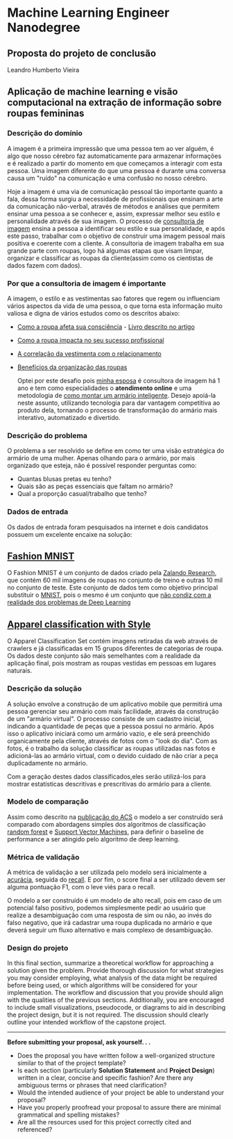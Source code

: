 # Machine Learning Engineer Nanodegree
## Proposta do projeto de conclusão
Leandro Humberto Vieira

## Aplicação de machine learning e visão computacional na extração de informação sobre roupas femininas

### Descrição do domínio

  A imagem é a primeira impressão que uma pessoa tem ao ver alguém, é algo que nosso cérebro faz automaticamente para armazenar informações e é realizado a partir do momento em que começamos a interagir com esta pessoa. Uma imagem diferente do que uma pessoa é durante uma conversa causa um "ruído" na comunicação e uma confusão no nosso cérebro.
 
  Hoje a imagem é uma via de comunicação pessoal tão importante quanto a fala, dessa forma surgiu a necessidade de profissionais que ensinam a arte da comunicação não-verbal, através de métodos e análises que permitem ensinar uma pessoa a se conhecer e, assim, expressar melhor seu estilo e personalidade através de sua imagem. O processo de [consultoria de imagem](https://en.wikipedia.org/wiki/Image_consulting) ensina a pessoa a identificar seu estilo e sua personalidade, e após este passo, trabalhar com o objetivo de construir uma imagem pessoal mais positiva e coerente com a cliente.
  A consultoria de imagem trabalha em sua grande parte com roupas, logo há algumas etapas que visam limpar, organizar e classificar as roupas da cliente(assim como os cientistas de dados fazem com dados).
  
### Por que a consultoria de imagem é importante

A imagem, o estilo e as vestimentas sao fatores que regem ou influenciam vários aspectos da vida de uma pessoa, o que torna esta informação muito valiosa e digna de vários estudos como os descritos abaixo:

* [Como a roupa afeta sua consciência](http://www.dailymail.co.uk/sciencetech/article-2644076/You-DRESS-Clothing-significant-effect-self-esteem-confidence-claims-expert.html) - [Livro descrito no artigo](https://www.amazon.com/Mind-What-You-Wear-Psychology-ebook/dp/B00KBTB3NS/ref=sr_1_1?ie=UTF8&qid=1454635783&sr=8-1&keywords=Mind+What+You+Wear)

* [Como a roupa impacta no seu sucesso profissional](http://www.businessinsider.com/how-your-clothing-impacts-your-success-2014-8)
* [A correlação da vestimenta com o relacionamento](https://www.meetmindful.com/the-way-you-dress/)
* [Benefícios da organização das roupas](https://www.janeisatomas.com.br/6-vantagens-de-ter-um-closet-organizado/)

  Optei por este desafio pois [minha esposa](https://www.instagram.com/karinataniaconsultoria/?hl=pt-br) é consultora de imagem há 1 ano e tem como especialidades o **atendimento online** e uma metodologia de [como montar um armário inteligente](https://www.youtube.com/watch?v=QSFPt3cG6CQ&t=2340s). Desejo apoiá-la neste assunto, utilizando tecnologia para dar vantagem competitiva ao produto dela, tornando o processo de transformação do armário mais interativo, automatizado e divertido.
  
### Descrição do problema

O problema a ser resolvido se define em como ter uma visão estratégica do armário de uma mulher. Apenas olhando para o armário, por mais organizado que esteja, não é possível responder perguntas como:

* Quantas blusas pretas eu tenho?
* Quais são as peças essenciais que faltam no armário?
* Qual a proporção casual/trabalho que tenho?



### Dados de entrada

Os dados de entrada foram pesquisados na internet e dois candidatos possuem um excelente encaixe na solução: 

## [Fashion MNIST](https://github.com/zalandoresearch/fashion-mnist)

  O Fashion MNIST é um conjunto de dados criado pela [Zalando Research](https://research.zalando.com/), que contém 60 mil imagens de roupas no conjunto de treino e outras 10 mil no conjunto de teste. Este conjunto de dados tem como objetivo principal substituir o [MNIST](http://yann.lecun.com/exdb/mnist/), pois o mesmo é um conjunto que [não condiz com a realidade dos problemas de Deep Learning](https://twitter.com/fchollet/status/852592598128615424)

## [Apparel classification with Style](http://www.vision.ee.ethz.ch/~lbossard/projects/accv12/index.html)

  O Apparel Classification Set contém imagens retiradas da web através de crawlers e já classificadas em 15 grupos diferentes de categorias de roupa. Os dados deste conjunto são mais semelhantes com a realidade da aplicação final, pois mostram as roupas vestidas em pessoas em lugares naturais.
  
### Descrição da solução

  A solução envolve a construção de um aplicativo mobile que permitirá uma pessoa gerenciar seu armário com mais facilidade, através da construção de um "armário virtual". O processo consiste de um cadastro inicial, indicando a quantidade de peças que a pessoa possui no armário. Após isso o aplicativo iniciará como um armário vazio, e ele será preenchido organicamente pela cliente, através de fotos com o "look do dia". Com as fotos, é o trabalho da solução classificar as roupas utilizadas nas fotos e adicioná-las ao armário virtual, com o devido cuidado de não criar a peça duplicadamente no armário.
  
  Com a geração destes dados classificados,eles serão utilizá-los para mostrar estatísticas descritivas e prescritivas do armário para a cliente.

### Modelo de comparação

  Assim como descrito na [publicação do ACS](http://www.vision.ee.ethz.ch/~lbossard/projects/accv12/accv12_apparel-classification-with-style.pdf) o modelo a ser construído será comparado com abordagens simples dos algoritmos de classificação [random forest](https://en.wikipedia.org/wiki/Random_forest) e [Support Vector Machines](https://en.wikipedia.org/wiki/Support_vector_machine), para definir o baseline de performance a ser atingido pelo algoritmo de deep learning.

### Métrica de validação

A métrica de validação a ser utilizada pelo modelo será inicialmente a [acurácia](https://en.wikipedia.org/wiki/Accuracy_and_precision), seguida do [recall](https://en.wikipedia.org/wiki/Precision_and_recall#Recall). E por fim, o score final a ser utilizado devem ser alguma pontuação F1, com o leve viés para o recall.

  O modelo a ser construído é um modelo de alto recall, pois em caso de um potencial falso positivo, podemos simplesmente pedir ao usuário que realize a desambiguação com uma resposta de sim ou não, ao invés do falso negativo, que irá cadastrar uma roupa duplicada no armário e que deverá seguir um fluxo alternativo e mais complexo de desambiguação.
  
### Design do projeto



In this final section, summarize a theoretical workflow for approaching a solution given the problem. Provide thorough discussion for what strategies you may consider employing, what analysis of the data might be required before being used, or which algorithms will be considered for your implementation. The workflow and discussion that you provide should align with the qualities of the previous sections. Additionally, you are encouraged to include small visualizations, pseudocode, or diagrams to aid in describing the project design, but it is not required. The discussion should clearly outline your intended workflow of the capstone project.

-----------

**Before submitting your proposal, ask yourself. . .**

- Does the proposal you have written follow a well-organized structure similar to that of the project template?
- Is each section (particularly **Solution Statement** and **Project Design**) written in a clear, concise and specific fashion? Are there any ambiguous terms or phrases that need clarification?
- Would the intended audience of your project be able to understand your proposal?
- Have you properly proofread your proposal to assure there are minimal grammatical and spelling mistakes?
- Are all the resources used for this project correctly cited and referenced?

